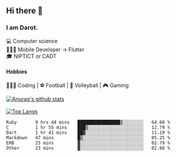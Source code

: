 ## Hi there 👋

### I am Darot.

💻 Computer science <br>
🧑🏻‍💻 Mobile Developer -> Flutter<br>
🎓 NIPTICT or CADT<br>

#### Hobbies 
🧑🏻‍💻 Coding  |  ⚽️ Football | 🏐 Volleyball | 🎮 Gaming<br>

<!-- [![Darot's GitHub stats](https://github-readme-stats.vercel.app/api?username=darot-chen)](https://github.com/darot-chen/github-readme-stats) -->
<!--
**darot-chen/darot-chen** is a ✨ _special_ ✨ repository because its `README.md` (this file) appears on your GitHub profile.

Here are some ideas to get you started:

- 🔭 I’m currently working on ...
- 🌱 I’m currently learning ...
- 👯 I’m looking to collaborate on ...
- 🤔 I’m looking for help with ...
- 💬 Ask me about ...
- 📫 How to reach me: ...
- 😄 Pronouns: ...
- ⚡ Fun fact: ...
-->

[![Anurag's github stats](https://github-readme-stats.vercel.app/api?username=darot-chen&count_private=true&theme=cobalt&show_icons=true)](https://github.com/darot-chen)
</br>
</br>
[![Top Langs](https://github-readme-stats.vercel.app/api/top-langs/?username=darot-chen&layout=compact&theme=cobalt)](https://github.com/darot-chen/)


<!--START_SECTION:waka-->

```text
Ruby       9 hrs 44 mins   ████████████████▒░░░░░░░░   64.68 %
C          1 hr 55 mins    ███▒░░░░░░░░░░░░░░░░░░░░░   12.79 %
Dart       1 hr 41 mins    ██▓░░░░░░░░░░░░░░░░░░░░░░   11.19 %
Markdown   47 mins         █▒░░░░░░░░░░░░░░░░░░░░░░░   05.25 %
ERB        25 mins         ▓░░░░░░░░░░░░░░░░░░░░░░░░   02.79 %
Other      23 mins         ▓░░░░░░░░░░░░░░░░░░░░░░░░   02.60 %
```

<!--END_SECTION:waka-->
